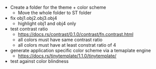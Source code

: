 - Create a folder for the theme + color scheme
  - Move the whole folder to ST folder 
- fix obj1.obj2.obj3.obj4
  - highlight obj1 and obj4 only
- test contrast ratio
  - https://docs.rs/contrast/0.1.0/contrast/fn.contrast.html
  - all colors must have same contrast ratio
  - all colors must have at least constrat ratio of 4
- generate application specific color scheme via a temaplate engine
  - https://docs.rs/tinytemplate/1.1.0/tinytemplate/
- test against color blindness